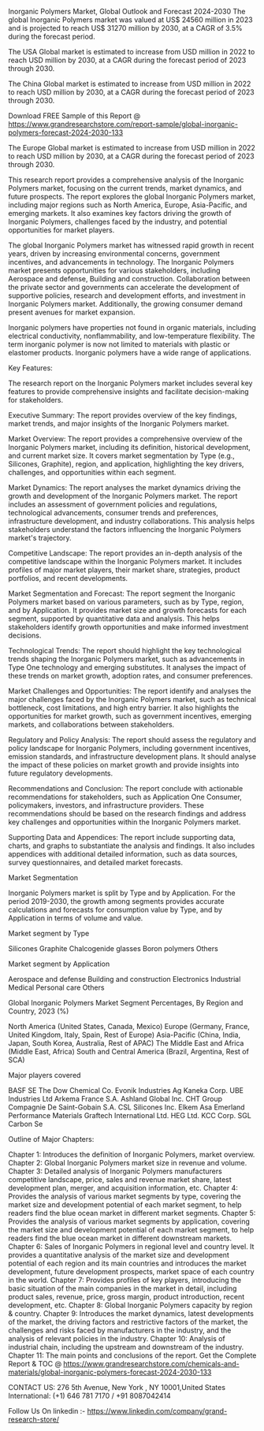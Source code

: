 Inorganic Polymers Market, Global Outlook and Forecast 2024-2030
The global Inorganic Polymers market was valued at US$ 24560 million in 2023 and is projected to reach US$ 31270 million by 2030, at a CAGR of 3.5% during the forecast period.

The USA Global market is estimated to increase from USD million in 2022 to reach USD million by 2030, at a CAGR during the forecast period of 2023 through 2030.

The China Global market is estimated to increase from USD million in 2022 to reach USD million by 2030, at a CAGR during the forecast period of 2023 through 2030.

Download FREE Sample of this Report @ https://www.grandresearchstore.com/report-sample/global-inorganic-polymers-forecast-2024-2030-133

The Europe Global market is estimated to increase from USD million in 2022 to reach USD million by 2030, at a CAGR during the forecast period of 2023 through 2030.

This research report provides a comprehensive analysis of the Inorganic Polymers market, focusing on the current trends, market dynamics, and future prospects. The report explores the global Inorganic Polymers market, including major regions such as North America, Europe, Asia-Pacific, and emerging markets. It also examines key factors driving the growth of Inorganic Polymers, challenges faced by the industry, and potential opportunities for market players.

The global Inorganic Polymers market has witnessed rapid growth in recent years, driven by increasing environmental concerns, government incentives, and advancements in technology. The Inorganic Polymers market presents opportunities for various stakeholders, including Aerospace and defense, Building and construction. Collaboration between the private sector and governments can accelerate the development of supportive policies, research and development efforts, and investment in Inorganic Polymers market. Additionally, the growing consumer demand present avenues for market expansion.

Inorganic polymers have properties not found in organic materials, including electrical conductivity, nonflammability, and low-temperature flexibility. The term inorganic polymer is now not limited to materials with plastic or elastomer products. Inorganic polymers have a wide range of applications.

Key Features:

The research report on the Inorganic Polymers market includes several key features to provide comprehensive insights and facilitate decision-making for stakeholders.

Executive Summary: The report provides overview of the key findings, market trends, and major insights of the Inorganic Polymers market.

Market Overview: The report provides a comprehensive overview of the Inorganic Polymers market, including its definition, historical development, and current market size. It covers market segmentation by Type (e.g., Silicones, Graphite), region, and application, highlighting the key drivers, challenges, and opportunities within each segment.

Market Dynamics: The report analyses the market dynamics driving the growth and development of the Inorganic Polymers market. The report includes an assessment of government policies and regulations, technological advancements, consumer trends and preferences, infrastructure development, and industry collaborations. This analysis helps stakeholders understand the factors influencing the Inorganic Polymers market's trajectory.

Competitive Landscape: The report provides an in-depth analysis of the competitive landscape within the Inorganic Polymers market. It includes profiles of major market players, their market share, strategies, product portfolios, and recent developments.

Market Segmentation and Forecast: The report segment the Inorganic Polymers market based on various parameters, such as by Type, region, and by Application. It provides market size and growth forecasts for each segment, supported by quantitative data and analysis. This helps stakeholders identify growth opportunities and make informed investment decisions.

Technological Trends: The report should highlight the key technological trends shaping the Inorganic Polymers market, such as advancements in Type One technology and emerging substitutes. It analyses the impact of these trends on market growth, adoption rates, and consumer preferences.

Market Challenges and Opportunities: The report identify and analyses the major challenges faced by the Inorganic Polymers market, such as technical bottleneck, cost limitations, and high entry barrier. It also highlights the opportunities for market growth, such as government incentives, emerging markets, and collaborations between stakeholders.

Regulatory and Policy Analysis: The report should assess the regulatory and policy landscape for Inorganic Polymers, including government incentives, emission standards, and infrastructure development plans. It should analyse the impact of these policies on market growth and provide insights into future regulatory developments.

Recommendations and Conclusion: The report conclude with actionable recommendations for stakeholders, such as Application One Consumer, policymakers, investors, and infrastructure providers. These recommendations should be based on the research findings and address key challenges and opportunities within the Inorganic Polymers market.

Supporting Data and Appendices: The report include supporting data, charts, and graphs to substantiate the analysis and findings. It also includes appendices with additional detailed information, such as data sources, survey questionnaires, and detailed market forecasts.

Market Segmentation

Inorganic Polymers market is split by Type and by Application. For the period 2019-2030, the growth among segments provides accurate calculations and forecasts for consumption value by Type, and by Application in terms of volume and value.

Market segment by Type

Silicones
Graphite
Chalcogenide glasses
Boron polymers
Others

Market segment by Application

Aerospace and defense
Building and construction
Electronics
Industrial
Medical
Personal care
Others

Global Inorganic Polymers Market Segment Percentages, By Region and Country, 2023 (%)

North America (United States, Canada, Mexico)
Europe (Germany, France, United Kingdom, Italy, Spain, Rest of Europe)
Asia-Pacific (China, India, Japan, South Korea, Australia, Rest of APAC)
The Middle East and Africa (Middle East, Africa)
South and Central America (Brazil, Argentina, Rest of SCA)

Major players covered

BASF SE
The Dow Chemical Co.
Evonik Industries Ag
Kaneka Corp.
UBE Industries Ltd
Arkema France S.A.
Ashland Global Inc.
CHT Group
Compagnie De Saint-Gobain S.A.
CSL Silicones Inc.
Elkem Asa
Emerland Performance Materials
Graftech International Ltd.
HEG Ltd.
KCC Corp.
SGL Carbon Se

Outline of Major Chapters:

Chapter 1: Introduces the definition of Inorganic Polymers, market overview.
Chapter 2: Global Inorganic Polymers market size in revenue and volume.
Chapter 3: Detailed analysis of Inorganic Polymers manufacturers competitive landscape, price, sales and revenue market share, latest development plan, merger, and acquisition information, etc.
Chapter 4: Provides the analysis of various market segments by type, covering the market size and development potential of each market segment, to help readers find the blue ocean market in different market segments.
Chapter 5: Provides the analysis of various market segments by application, covering the market size and development potential of each market segment, to help readers find the blue ocean market in different downstream markets.
Chapter 6: Sales of Inorganic Polymers in regional level and country level. It provides a quantitative analysis of the market size and development potential of each region and its main countries and introduces the market development, future development prospects, market space of each country in the world.
Chapter 7: Provides profiles of key players, introducing the basic situation of the main companies in the market in detail, including product sales, revenue, price, gross margin, product introduction, recent development, etc.
Chapter 8: Global Inorganic Polymers capacity by region & country.
Chapter 9: Introduces the market dynamics, latest developments of the market, the driving factors and restrictive factors of the market, the challenges and risks faced by manufacturers in the industry, and the analysis of relevant policies in the industry.
Chapter 10: Analysis of industrial chain, including the upstream and downstream of the industry.
Chapter 11: The main points and conclusions of the report.
Get the Complete Report & TOC @ https://www.grandresearchstore.com/chemicals-and-materials/global-inorganic-polymers-forecast-2024-2030-133

CONTACT US:
276 5th Avenue, New York , NY 10001,United States
International: (+1) 646 781 7170 / +91 8087042414

Follow Us On linkedin :- https://www.linkedin.com/company/grand-research-store/
